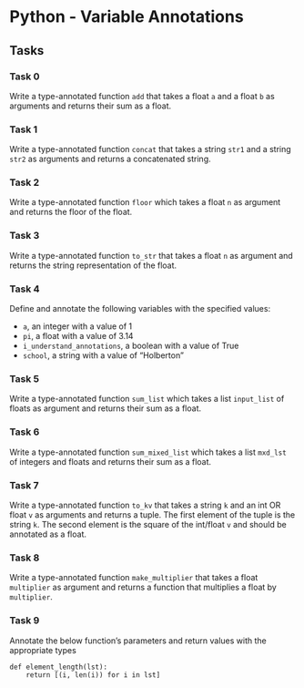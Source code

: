 # Python - Variable Annotations

## Tasks

### Task 0
Write a type-annotated function `add` that takes a float `a` and a float `b` as arguments and returns their sum as a float.

### Task 1
Write a type-annotated function `concat` that takes a string `str1` and a string `str2` as arguments and returns a concatenated string.

### Task 2
Write a type-annotated function `floor` which takes a float `n` as argument and returns the floor of the float.

### Task 3
Write a type-annotated function `to_str` that takes a float `n` as argument and returns the string representation of the float.

### Task 4
Define and annotate the following variables with the specified values:
- `a`, an integer with a value of 1
- `pi`, a float with a value of 3.14
- `i_understand_annotations`, a boolean with a value of True
- `school`, a string with a value of “Holberton”

### Task 5
Write a type-annotated function `sum_list` which takes a list `input_list` of floats as argument and returns their sum as a float.

### Task 6
Write a type-annotated function `sum_mixed_list` which takes a list `mxd_lst` of integers and floats and returns their sum as a float.

### Task 7
Write a type-annotated function `to_kv` that takes a string `k` and an int OR float `v` as arguments and returns a tuple. The first element of the tuple is the string `k`. The second element is the square of the int/float `v` and should be annotated as a float.

### Task 8
Write a type-annotated function `make_multiplier` that takes a float `multiplier` as argument and returns a function that multiplies a float by `multiplier`.

### Task 9
Annotate the below function’s parameters and return values with the appropriate types
```
def element_length(lst):
    return [(i, len(i)) for i in lst]
```
